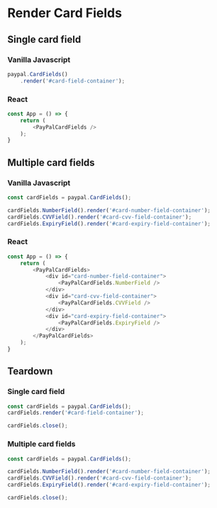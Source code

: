 # Render Card Fields

## Single card field

### Vanilla Javascript

```javascript
paypal.CardFields()
    .render('#card-field-container');
```

### React

```javascript
const App = () => {
    return (
        <PayPalCardFields />
    );
}
```

## Multiple card fields

### Vanilla Javascript

```javascript
const cardFields = paypal.CardFields();

cardFields.NumberField().render('#card-number-field-container');
cardFields.CVVField().render('#card-cvv-field-container');
cardFields.ExpiryField().render('#card-expiry-field-container');
```

### React

```javascript
const App = () => {
    return (
        <PayPalCardFields>
            <div id="card-number-field-container">
                <PayPalCardFields.NumberField />
            </div>
            <div id="card-cvv-field-container">
                <PayPalCardFields.CVVField />
            </div>
            <div id="card-expiry-field-container">
                <PayPalCardFields.ExpiryField />
            </div>
        </PayPalCardFields>
    );
}
```

## Teardown

### Single card field

```javascript
const cardFields = paypal.CardFields();
cardFields.render('#card-field-container');

cardFields.close();
```

### Multiple card fields

```javascript
const cardFields = paypal.CardFields();

cardFields.NumberField().render('#card-number-field-container');
cardFields.CVVField().render('#card-cvv-field-container');
cardFields.ExpiryField().render('#card-expiry-field-container');

cardFields.close();
```